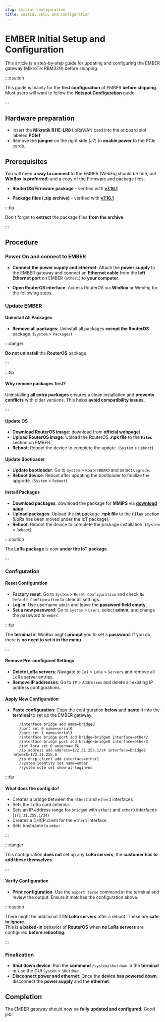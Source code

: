 ```yaml
---
slug: initial-configuration
title: Initial Setup and Configuration
---
```


# EMBER Initial Setup and Configuration

This article is a step-by-step guide for updating and configuring the EMBER gateway (MikroTik RBM33G) before shipping.

:::caution

This guide is mainly for the **first configuration** of EMBER **before shipping**.\
Most users will want to follow the [**Hotspot Configuration**](hotspot-configuration.md) guide.

:::

## Hardware preparation
- Insert the **Mikrotik R11E-LR8** LoRaWAN card into the onboard slot labeled **PCIe1**
- Remove the **jumper** on the right side (J7) to **enable power** to the PCIe cards.


## Prerequisites

You will need **a way to connect** to the EMBER (WebFig should be fine, but **WinBox is preferred**) and a copy of the Firmware
and package files.

- **RouterOS/Firmware package** - verified with [**v7.16.1**](pathname:///download/routeros-7.16.1-mmips.npk)

- **Package files (.zip archive)** - verified with [**v7.16.1**](pathname:///download/all_packages-mmips-7.16.1.zip)

:::tip

Don't forget to **extract** the package files **from the archive**.

:::

## Procedure

### Power On and connect to EMBER

- **Connect the power supply and ethernet**: Attach the **power supply** to the EMBER gateway and connect an **Ethernet cable** from
  the **left Ethernet port** on EMBER (`ether1`) to **your computer**.

- **Open RouterOS interface**: Access RouterOS via **WinBox** or WebFig for the following steps.

### Update EMBER

#### Uninstall All Packages

- **Remove all packages**: Uninstall all packages **except the RouterOS** package. (`System` > `Packages`)

:::danger

**Do not uninstall** the **RouterOS** package.

:::

:::tip

#### Why remove packages first?
Uninstalling **all extra packages** ensures a clean installation and **prevents conflicts** with older versions. This helps **avoid compatibility issues**.

:::

#### Update OS
- **Download RouterOS image**: download from [**official webpage**](https://mikrotik.com/product/rbm33g#fndtn-downloads))
- **Upload RouterOS image**: Upload the RouterOS **.npk file** to the **`Files`** section on EMBER.
- **Reboot**: Reboot the device to complete the update. (`System` > `Reboot`)

#### Update Bootloader

- **Update bootloader**: Go to `System` > `RouterBOARD` and select `Upgrade`.
- **Reboot device**: Reboot after updating the bootloader to finalize the upgrade. (`System` > `Reboot`)

#### Install Packages

- **Download packages**: download the package for **MMIPS** via [**download page**](https://mikrotik.com/download)
- **Upload packages**: Upload the **iot** package **.npk file** to the **`Files`** section (LoRa has been moved under the IoT
  package).
- **Reboot**: Reboot the device to complete the package installation. (`System` > `Reboot`)

:::caution

The **LoRa package** is now **under the IoT package**.

:::

### Configuration

#### Reset Configuration

- **Factory reset**: Go to `System` > `Reset Configuration` and check `No Default Configuration` to clear all settings.
- **Log in**: Use username `admin` and leave the **password field empty**.
- **Set a new password**: Go to `System` > `Users`, select **admin**, and change the password to `ember`.

:::tip

The **terminal** in WinBox might **prompt** you to set a **password**. If you do, there is **no need to set it in the menu**.

:::

#### Remove Pre-configured Settings

- **Delete LoRa servers**: Navigate to `IoT` > `LoRa` > `Servers` and remove all LoRa server entries.
- **Remove IP addresses**: Go to `IP` > `Addresses` and delete all existing IP address configurations.


#### Apply New Configuration

- **Paste configuration**: Copy the configuration **below** and **paste** it into the **terminal** to set up the EMBER gateway.

  ```
     /interface bridge add name=bridge0
     /port set 0 name=serial0
     /port set 1 name=serial1
     /interface bridge port add bridge=bridge0 interface=ether2
     /interface bridge port add bridge=bridge0 interface=ether3
     /iot lora set 0 antenna=uFL
     /ip address add address=172.31.255.1/24 interface=bridge0 network=172.31.255.0
     /ip dhcp-client add interface=ether1
     /system identity set name=ember
     /system note set show-at-login=no
  ```

:::tip

#### What does the config do?

- Creates a bridge between the `ether2` and `ether3` interfaces
- Sets the LoRa card antenna.
- Sets an IP address range for `bridge0` with `ether2` and `ether3` interfaces (`172.31.255.1/24`)
- Creates a DHCP client for the `ether1` interface
- Sets hostname to `ember`

:::

:::danger

This configuration **does not** set up any **LoRa servers**; the **customer has to add these themselves**.

:::

#### Verify Configuration

- **Print configuration**: Use the `export terse` command in the terminal and review the output. Ensure it matches the
  configuration above.

:::caution

There might be additional **TTN LoRa servers** after a reboot. These are **safe to Ignore**.\
This is a **baked-in** behavior of **RouterOS** when **no LoRa servers** are configured **before rebooting**.

:::

### Finalization

- **Shut down device**: Run the **command** `/system/shutdown` in the **terminal** or use the GUI `System` > `Shutdown`.
- **Disconnect power and ethernet**: Once the **device has powered down**, disconnect the **power supply** and the **ethernet**.

## Completion

The EMBER gateway should now be **fully updated and configured**. Good job!
